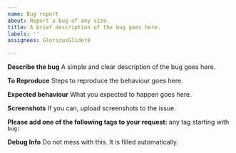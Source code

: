 ```yaml
---
name: Bug report
about: Report a bug of any size.
title: A brief description of the bug goes here.
labels: ''
assignees: GloriousGlider8

---
```


**Describe the bug**
A simple and clear description of the bug goes here.

**To Reproduce**
Steps to reproduce the behaviour goes here.

**Expected behaviour**
What you expected to happen goes here.

**Screenshots**
If you can, upload screenshots to the issue.

**Please add one of the following tags to your request:**
any tag starting with `bug:`

**Debug Info**
Do not mess with this. It is filled automatically.
